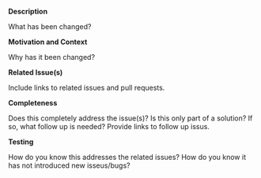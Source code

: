 **Description**

What has been changed?

**Motivation and Context**

Why has it been changed?

**Related Issue(s)**

Include links to related issues and pull requests.

**Completeness**

Does this completely address the issue(s)?
Is this only part of a solution? If so, what follow up is needed? Provide links to follow up issus.

**Testing**

How do you know this addresses the related issues?
How do you know it has not introduced new isseus/bugs?
